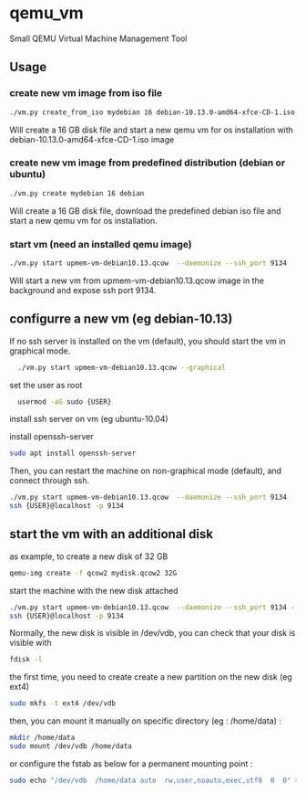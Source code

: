 # qemu_vm
Small QEMU Virtual Machine Management Tool

## Usage

### create new vm image from iso file
```bash
./vm.py create_from_iso mydebian 16 debian-10.13.0-amd64-xfce-CD-1.iso
```
Will create a 16 GB disk file and start a new qemu vm for os installation
with debian-10.13.0-amd64-xfce-CD-1.iso image

### create new vm image from predefined distribution (debian or ubuntu)
```bash
./vm.py create mydebian 16 debian
```
Will create a 16 GB disk file, download the predefined debian iso file
and start a new qemu vm for os installation.

### start vm (need an installed qemu image)
```bash
./vm.py start upmem-vm-debian10.13.qcow  --daemonize --ssh_port 9134
```

Will start a new vm from upmem-vm-debian10.13.qcow image in the background
and expose ssh port 9134.

## configurre a new vm (eg debian-10.13)

If no ssh server is installed on the vm (default), you should
start the vm in graphical mode.

```bash
  ./vm.py start upmem-vm-debian10.13.qcow --graphical
```

set the user as root
```bash
  usermod -aG sudo {USER}
```

install ssh server on vm (eg ubuntu-10.04)

install openssh-server
```bash
sudo apt install openssh-server
```

Then, you can restart the machine on non-graphical mode (default),
and connect through ssh.

```bash
./vm.py start upmem-vm-debian10.13.qcow  --daemonize --ssh_port 9134
ssh {USER}@localhost -p 9134
```

## start the vm with an additional disk

as example, to create a new disk of 32 GB
```bash
qemu-img create -f qcow2 mydisk.qcow2 32G
```

start the machine with the new disk attached

```bash
./vm.py start upmem-vm-debian10.13.qcow  --daemonize --ssh_port 9134 --disk mydisk.qcow2
ssh {USER}@localhost -p 9134
```
Normally, the new disk is visible in /dev/vdb,
you can check that your disk is visible with 
```bash
fdisk -l
```

the first time, you need to create create a new partition on the new disk (eg ext4)
```bash
sudo mkfs -t ext4 /dev/vdb
```

then, you can mount it manually on specific directory (eg : /home/data) :
```bash
mkdir /home/data
sudo mount /dev/vdb /home/data
```

or configure the fstab as below for a permanent mounting point :
```bash
sudo echo "/dev/vdb  /home/data auto  rw,user,noauto,exec,utf8  0  0" >>  /dev/vdb
```




